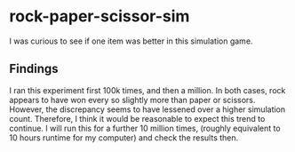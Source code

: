 # rock-paper-scissor-sim
I was curious to see if one item was better in this simulation game. 

## Findings
I ran this experiment first 100k times, and then a million. In both cases, rock appears to have won every so slightly more than paper or scissors. However, the discrepancy seems to have lessened over a higher simulation count. Therefore, I think it would be reasonable to expect this trend to continue. I will run this for a further 10 million times, (roughly equivalent to 10 hours runtime for my computer) and check the results then.